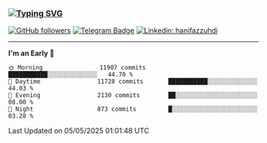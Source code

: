 ### [![Typing SVG](https://readme-typing-svg.herokuapp.com?font=lato&size=22&lines=Hi+There+👋)](https://git.io/typing-svg) 

[![GitHub followers](https://img.shields.io/github/followers/hanifazzuhdi?label=Follow&style=social)](https://github.com/hanifazzuhdi/?tab=follow) 
[![Telegram Badge](https://img.shields.io/badge/-hanif0198-blue?style=social&logo=telegram&link=https://www.t.me/hanif0198/)](https://www.t.me/hanif0198/) 
[![Linkedin: hanifazzuhdi](https://img.shields.io/badge/-hanifazzuhdi-blue?style=flat-square&logo=Linkedin&logoColor=white&link=https://www.linkedin.com/in/hanif-az-zuhdi-69688019b/)](https://www.linkedin.com/in/hanif-az-zuhdi-69688019b/) 

<hr/>

<!--START_SECTION:waka-->
**I'm an Early 🐤** 

```text
🌞 Morning                11907 commits       ███████████░░░░░░░░░░░░░░   44.70 % 
🌆 Daytime                11728 commits       ███████████░░░░░░░░░░░░░░   44.03 % 
🌃 Evening                2130 commits        ██░░░░░░░░░░░░░░░░░░░░░░░   08.00 % 
🌙 Night                  873 commits         █░░░░░░░░░░░░░░░░░░░░░░░░   03.28 % 
```



 Last Updated on 05/05/2025 01:01:48 UTC
<!--END_SECTION:waka-->
